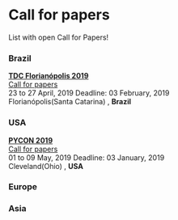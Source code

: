 # Call for papers

List with open Call for Papers!

### Brazil

[**TDC Florianópolis 2019**](http://www.thedevelopersconference.com.br/tdc/2019/index.html)  
[Call for papers](http://www.thedevelopersconference.com.br/tdc/2019/florianopolis/call4papers)  
23 to 27 April, 2019
Deadline: 03 February, 2019  
Florianópolis(Santa Catarina) , **Brazil**

### USA

[**PYCON 2019**](https://us.pycon.org/2019/)  
[Call for papers](https://pycon.blogspot.com/2018/09/pycon-2019-call-for-proposals-is-open.html)  
01 to 09 May, 2019
Deadline: 03 January, 2019  
Cleveland(Ohio) , **USA**

### Europe

### Asia
